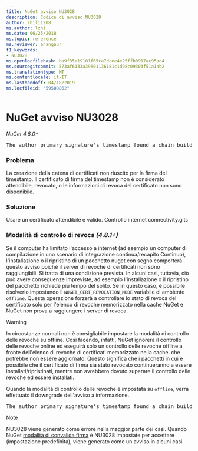 ```yaml
---
title: NuGet avviso NU3028
description: Codice di avviso NU3028
author: zhili1208
ms.author: lzhi
ms.date: 06/25/2018
ms.topic: reference
ms.reviewer: anangaur
f1_keywords:
- NU3028
ms.openlocfilehash: ba9f35a19101f65ca7dcee4e25ffb0917ac95ad4
ms.sourcegitcommit: 573af6133a39601136181c1d98c09303f51a1ab2
ms.translationtype: MT
ms.contentlocale: it-IT
ms.lasthandoff: 04/18/2019
ms.locfileid: "59508862"
---
```

# <a name="nuget-warning-nu3028"></a>NuGet avviso NU3028

*NuGet 4.6.0+*

<pre>The author primary signature's timestamp found a chain building issue: The revocation function was unable to check revocation because the revocation server could not be reached. For more information, visit https://aka.ms/certificateRevocationMode</pre>

### <a name="issue"></a>Problema
La creazione della catena di certificati non riuscito per la firma del timestamp. Il certificato di firma del timestamp non è considerato attendibile, revocato, o le informazioni di revoca del certificato non sono disponibile.

### <a name="solution"></a>Soluzione
Usare un certificato attendibile e valido. Controllo internet connectivity.gits

### <a name="revocation-check-mode-481"></a>Modalità di controllo di revoca *(4.8.1+)*
Se il computer ha limitato l'accesso a internet (ad esempio un computer di compilazione in uno scenario di integrazione continua/recapito Continuo), l'installazione o il ripristino di un pacchetto nuget con segno comporterà questo avviso poiché il server di revoche di certificati non sono raggiungibili. Si tratta di una condizione prevista.
In alcuni casi, tuttavia, ciò può avere conseguenze impreviste, ad esempio l'installazione o il ripristino del pacchetto richiede più tempo del solito. Se in questo caso, è possibile risolverlo impostando il `NUGET_CERT_REVOCATION_MODE` variabile di ambiente `offline`. Questa operazione forzerà a controllare lo stato di revoca del certificato solo per l'elenco di revoche memorizzato nella cache NuGet e NuGet non prova a raggiungere i server di revoca.

> [!Warning]
> In circostanze normali non è consigliabile impostare la modalità di controllo delle revoche su offline. Così facendo, infatti, NuGet ignorerà il controllo delle revoche online ed eseguirà solo un controllo delle revoche offline a fronte dell'elenco di revoche di certificati memorizzato nella cache, che potrebbe non essere aggiornato. Questo significa che i pacchetti in cui è possibile che il certificato di firma sia stato revocato continueranno a essere installati/ripristinati, mentre non avrebbero dovuto superare il controllo delle revoche ed essere installati.

Quando la modalità di controllo delle revoche è impostata su `offline`, verrà effettuato il downgrade dell'avviso a informazione.

<pre>The author primary signature's timestamp found a chain building issue: The revocation function was unable to check revocation because the certificate is not available in the cached certificate revocation list and NUGET_CERT_REVOCATION_MODE environment variable has been set to offline. For more information, visit https://aka.ms/certificateRevocationMode.</pre>

> [!Note]
> NU3028 viene generato come errore nella maggior parte dei casi. Quando NuGet [modalità di convalida firma](https://docs.microsoft.com/en-us/nuget/consume-packages/installing-signed-packages#configure-package-signature-requirements) è NU3028 impostate per accettare (impostazione predefinita), viene generato come un avviso in alcuni casi.

